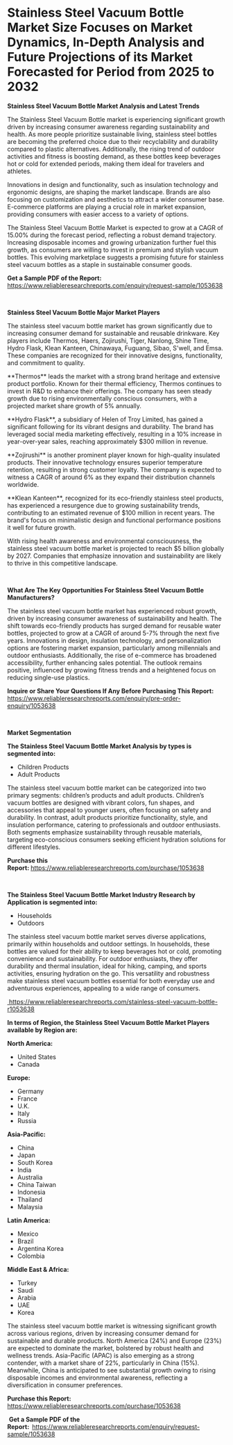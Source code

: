 <p><h1>Stainless Steel Vacuum Bottle Market Size Focuses on Market Dynamics, In-Depth Analysis and Future Projections of its Market Forecasted for Period from 2025 to 2032</h1></p><p><strong>Stainless Steel Vacuum Bottle Market Analysis and Latest Trends</strong></p>
<p><p>The Stainless Steel Vacuum Bottle market is experiencing significant growth driven by increasing consumer awareness regarding sustainability and health. As more people prioritize sustainable living, stainless steel bottles are becoming the preferred choice due to their recyclability and durability compared to plastic alternatives. Additionally, the rising trend of outdoor activities and fitness is boosting demand, as these bottles keep beverages hot or cold for extended periods, making them ideal for travelers and athletes.</p><p>Innovations in design and functionality, such as insulation technology and ergonomic designs, are shaping the market landscape. Brands are also focusing on customization and aesthetics to attract a wider consumer base. E-commerce platforms are playing a crucial role in market expansion, providing consumers with easier access to a variety of options.</p><p>The Stainless Steel Vacuum Bottle Market is expected to grow at a CAGR of 15.00% during the forecast period, reflecting a robust demand trajectory. Increasing disposable incomes and growing urbanization further fuel this growth, as consumers are willing to invest in premium and stylish vacuum bottles. This evolving marketplace suggests a promising future for stainless steel vacuum bottles as a staple in sustainable consumer goods.</p></p>
<p><strong>Get a Sample PDF of the Report:&nbsp;</strong> <a href="https://www.reliableresearchreports.com/enquiry/request-sample/1053638?utm_campaign=33&utm_medium=2&utm_source=Github&utm_content=ia&utm_term=15042025&utm_id=stainless-steel-vacuum-bottle">https://www.reliableresearchreports.com/enquiry/request-sample/1053638</a></p>
<p>&nbsp;</p>
<p><strong>Stainless Steel Vacuum Bottle Major Market Players</strong></p>
<p><p>The stainless steel vacuum bottle market has grown significantly due to increasing consumer demand for sustainable and reusable drinkware. Key players include Thermos, Haers, Zojirushi, Tiger, Nanlong, Shine Time, Hydro Flask, Klean Kanteen, Chinawaya, Fuguang, Sibao, S'well, and Emsa. These companies are recognized for their innovative designs, functionality, and commitment to quality.</p><p>**Thermos** leads the market with a strong brand heritage and extensive product portfolio. Known for their thermal efficiency, Thermos continues to invest in R&D to enhance their offerings. The company has seen steady growth due to rising environmentally conscious consumers, with a projected market share growth of 5% annually.</p><p>**Hydro Flask**, a subsidiary of Helen of Troy Limited, has gained a significant following for its vibrant designs and durability. The brand has leveraged social media marketing effectively, resulting in a 10% increase in year-over-year sales, reaching approximately $300 million in revenue.</p><p>**Zojirushi** is another prominent player known for high-quality insulated products. Their innovative technology ensures superior temperature retention, resulting in strong customer loyalty. The company is expected to witness a CAGR of around 6% as they expand their distribution channels worldwide.</p><p>**Klean Kanteen**, recognized for its eco-friendly stainless steel products, has experienced a resurgence due to growing sustainability trends, contributing to an estimated revenue of $100 million in recent years. The brand's focus on minimalistic design and functional performance positions it well for future growth.</p><p>With rising health awareness and environmental consciousness, the stainless steel vacuum bottle market is projected to reach $5 billion globally by 2027. Companies that emphasize innovation and sustainability are likely to thrive in this competitive landscape.</p></p>
<p>&nbsp;</p>
<p><strong>What Are The Key Opportunities For Stainless Steel Vacuum Bottle Manufacturers?</strong></p>
<p><p>The stainless steel vacuum bottle market has experienced robust growth, driven by increasing consumer awareness of sustainability and health. The shift towards eco-friendly products has surged demand for reusable water bottles, projected to grow at a CAGR of around 5-7% through the next five years. Innovations in design, insulation technology, and personalization options are fostering market expansion, particularly among millennials and outdoor enthusiasts. Additionally, the rise of e-commerce has broadened accessibility, further enhancing sales potential. The outlook remains positive, influenced by growing fitness trends and a heightened focus on reducing single-use plastics.</p></p>
<p><strong>Inquire or Share Your Questions If Any Before Purchasing This Report:</strong> <a href="https://www.reliableresearchreports.com/enquiry/pre-order-enquiry/1053638?utm_campaign=33&utm_medium=2&utm_source=Github&utm_content=ia&utm_term=15042025&utm_id=stainless-steel-vacuum-bottle">https://www.reliableresearchreports.com/enquiry/pre-order-enquiry/1053638</a></p>
<p>&nbsp;</p>
<p><strong>Market Segmentation</strong></p>
<p><strong>The Stainless Steel Vacuum Bottle Market Analysis by types is segmented into:</strong></p>
<p><ul><li>Children Products</li><li>Adult Products</li></ul></p>
<p><p>The stainless steel vacuum bottle market can be categorized into two primary segments: children’s products and adult products. Children’s vacuum bottles are designed with vibrant colors, fun shapes, and accessories that appeal to younger users, often focusing on safety and durability. In contrast, adult products prioritize functionality, style, and insulation performance, catering to professionals and outdoor enthusiasts. Both segments emphasize sustainability through reusable materials, targeting eco-conscious consumers seeking efficient hydration solutions for different lifestyles.</p></p>
<p><strong>Purchase this Report:&nbsp;</strong><a href="https://www.reliableresearchreports.com/purchase/1053638?utm_campaign=33&utm_medium=2&utm_source=Github&utm_content=ia&utm_term=15042025&utm_id=stainless-steel-vacuum-bottle">https://www.reliableresearchreports.com/purchase/1053638</a></p>
<p>&nbsp;</p>
<p><strong>The Stainless Steel Vacuum Bottle Market Industry Research by Application is segmented into:</strong></p>
<p><ul><li>Households</li><li>Outdoors</li></ul></p>
<p><p>The stainless steel vacuum bottle market serves diverse applications, primarily within households and outdoor settings. In households, these bottles are valued for their ability to keep beverages hot or cold, promoting convenience and sustainability. For outdoor enthusiasts, they offer durability and thermal insulation, ideal for hiking, camping, and sports activities, ensuring hydration on the go. This versatility and robustness make stainless steel vacuum bottles essential for both everyday use and adventurous experiences, appealing to a wide range of consumers.</p></p>
<p><a href="https://www.reliableresearchreports.com/stainless-steel-vacuum-bottle-r1053638?utm_campaign=33&utm_medium=2&utm_source=Github&utm_content=ia&utm_term=15042025&utm_id=stainless-steel-vacuum-bottle">&nbsp;https://www.reliableresearchreports.com/stainless-steel-vacuum-bottle-r1053638</a></p>
<p><strong>In terms of Region, the Stainless Steel Vacuum Bottle Market Players available by Region are:</strong></p>
<p>
    <p> <strong> North America: </strong>
        <ul>
            <li>United States</li>
            <li>Canada</li>
        </ul>
        </p> 
    <p> <strong> Europe: </strong>
        <ul>
            <li>Germany</li>
            <li>France</li>
            <li>U.K.</li>
            <li>Italy</li>
            <li>Russia</li>
        </ul>
        </p> 
    <p> <strong> Asia-Pacific: </strong>
        <ul>
            <li>China</li>
            <li>Japan</li>
            <li>South Korea</li>
            <li>India</li>
            <li>Australia</li>
            <li>China Taiwan</li>
            <li>Indonesia</li>
            <li>Thailand</li>
            <li>Malaysia</li>
        </ul>
        </p> 
    <p> <strong> Latin America: </strong>
        <ul>
            <li>Mexico</li>
            <li>Brazil</li>
            <li>Argentina Korea</li>
            <li>Colombia</li>
        </ul>
        </p> 
    <p> <strong> Middle East & Africa: </strong>
        <ul>
            <li>Turkey</li>
            <li>Saudi</li>
            <li>Arabia</li>
            <li>UAE</li>
            <li>Korea</li>
        </ul>
    </p>
    </p>
<p><p>The stainless steel vacuum bottle market is witnessing significant growth across various regions, driven by increasing consumer demand for sustainable and durable products. North America (24%) and Europe (23%) are expected to dominate the market, bolstered by robust health and wellness trends. Asia-Pacific (APAC) is also emerging as a strong contender, with a market share of 22%, particularly in China (15%). Meanwhile, China is anticipated to see substantial growth owing to rising disposable incomes and environmental awareness, reflecting a diversification in consumer preferences.</p></p>
<p><strong>Purchase this Report: </strong><a href="https://www.reliableresearchreports.com/purchase/1053638?utm_campaign=33&utm_medium=2&utm_source=Github&utm_content=ia&utm_term=15042025&utm_id=stainless-steel-vacuum-bottle">https://www.reliableresearchreports.com/purchase/1053638</a></p>
<p>&nbsp;<strong>Get a Sample PDF of the Report:&nbsp;&nbsp;</strong><a href="https://www.reliableresearchreports.com/enquiry/request-sample/1053638?utm_campaign=33&utm_medium=2&utm_source=Github&utm_content=ia&utm_term=15042025&utm_id=stainless-steel-vacuum-bottle">https://www.reliableresearchreports.com/enquiry/request-sample/1053638</a></p>
<p><strong></strong></p>
<p><p></p><p></p><p></p></p>